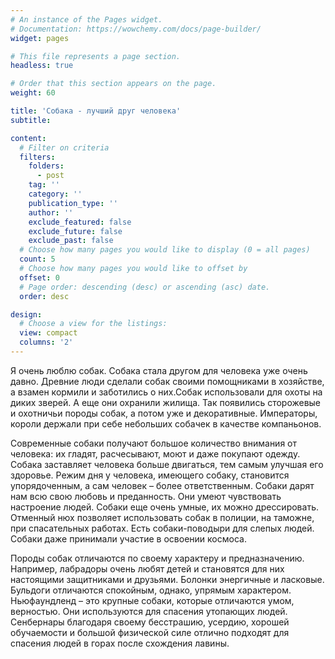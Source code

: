 ```yaml
---
# An instance of the Pages widget.
# Documentation: https://wowchemy.com/docs/page-builder/
widget: pages

# This file represents a page section.
headless: true

# Order that this section appears on the page.
weight: 60

title: 'Собака - лучший друг человека'
subtitle:

content:
  # Filter on criteria
  filters:
    folders:
      - post
    tag: ''
    category: ''
    publication_type: ''
    author: ''
    exclude_featured: false
    exclude_future: false
    exclude_past: false
  # Choose how many pages you would like to display (0 = all pages)
  count: 5
  # Choose how many pages you would like to offset by
  offset: 0
  # Page order: descending (desc) or ascending (asc) date.
  order: desc

design:
  # Choose a view for the listings:
  view: compact
  columns: '2'
---
```

Я очень люблю собак. Собака стала другом для человека уже очень давно. Древние люди сделали собак своими помощниками в хозяйстве, а взамен кормили и заботились о них.Собак использовали для охоты на диких зверей. А еще они охранили жилища. Так появились сторожевые и охотничьи породы собак, а потом уже и декоративные. Императоры, короли держали при себе небольших собачек в качестве компаньонов.

Современные собаки получают большое количество внимания от человека: их гладят, расчесывают, моют и даже покупают одежду. Собака заставляет человека больше двигаться, тем самым улучшая его здоровье. Режим дня у человека, имеющего собаку, становится упорядоченным, а сам человек – более ответственным. Собаки дарят нам всю свою любовь и преданность. Они умеют чувствовать настроение людей. Собаки еще очень умные, их можно дрессировать. Отменный нюх позволяет использовать собак в полиции, на таможне, при спасательных работах. Есть собаки-поводыри для слепых людей. Собаки даже принимали участие в освоении космоса.

Породы собак отличаются по своему характеру и предназначению. Например, лабрадоры очень любят детей и становятся для них настоящими защитниками и друзьями. Болонки энергичные и ласковые. Бульдоги отличаются спокойным, однако, упрямым характером. Ньюфаундленд – это крупные собаки, которые отличаются умом, верностью. Они используются для спасения утопающих людей. Сенбернары благодаря своему бесстрашию, усердию, хорошей обучаемости и большой физической силе отлично подходят для спасения людей в горах после схождения лавины.



